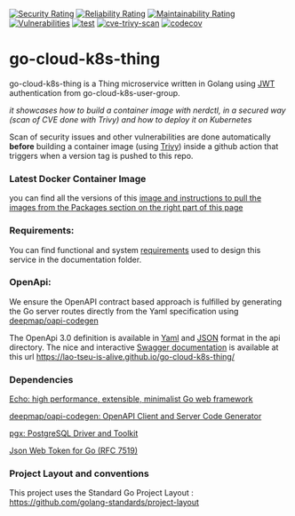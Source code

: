 [![Security Rating](https://sonarcloud.io/api/project_badges/measure?project=lao-tseu-is-alive_go-cloud-k8s-thing&metric=security_rating)](https://sonarcloud.io/summary/new_code?id=lao-tseu-is-alive_go-cloud-k8s-thing)
[![Reliability Rating](https://sonarcloud.io/api/project_badges/measure?project=lao-tseu-is-alive_go-cloud-k8s-thing&metric=reliability_rating)](https://sonarcloud.io/summary/new_code?id=lao-tseu-is-alive_go-cloud-k8s-thing)
[![Maintainability Rating](https://sonarcloud.io/api/project_badges/measure?project=lao-tseu-is-alive_go-cloud-k8s-thing&metric=sqale_rating)](https://sonarcloud.io/summary/new_code?id=lao-tseu-is-alive_go-cloud-k8s-thing) [![Vulnerabilities](https://sonarcloud.io/api/project_badges/measure?project=lao-tseu-is-alive_go-cloud-k8s-thing&metric=vulnerabilities)](https://sonarcloud.io/summary/new_code?id=lao-tseu-is-alive_go-cloud-k8s-thing)
[![test](https://github.com/lao-tseu-is-alive/go-cloud-k8s-thing/actions/workflows/test.yml/badge.svg)](https://github.com/lao-tseu-is-alive/go-cloud-k8s-thing/actions/workflows/test.yml)
[![cve-trivy-scan](https://github.com/lao-tseu-is-alive/go-cloud-k8s-thing/actions/workflows/cve-trivy-scan.yml/badge.svg)](https://github.com/lao-tseu-is-alive/go-cloud-k8s-thing/actions/workflows/cve-trivy-scan.yml)
[![codecov](https://codecov.io/gh/lao-tseu-is-alive/go-cloud-k8s-thing/branch/main/graph/badge.svg?token=02AHW79CES)](https://codecov.io/gh/lao-tseu-is-alive/go-cloud-k8s-thing)
# go-cloud-k8s-thing
go-cloud-k8s-thing  is a Thing  microservice written in Golang using [JWT](https://jwt.io) authentication from  go-cloud-k8s-user-group.

_it showcases how to build a container image with nerdctl, in a secured way (scan of CVE done with Trivy) and how to deploy it on Kubernetes_

Scan of security issues and other vulnerabilities are done automatically **before** building a container image (using [Trivy](https://aquasecurity.github.io/trivy/))
inside a github action that triggers when a version tag is pushed to this repo. 

### Latest Docker Container Image
you can find all the versions of this [image and instructions to pull the images from the Packages section on the right part of this page](https://github.com/lao-tseu-is-alive/go-cloud-k8s-thing/pkgs/container/go-cloud-k8s-thing) 


### Requirements:

You can find functional and system [requirements](https://github.com/lao-tseu-is-alive/go-cloud-k8s-thing/blob/main/documentation/Requirements.md) used to design this service in the documentation folder.

### OpenApi:
We ensure the OpenAPI contract based approach is fulfilled by generating the Go server routes directly from the Yaml specification using [deepmap/oapi-codegen](https://github.com/deepmap/oapi-codegen)

The OpenApi 3.0 definition is available in [Yaml](https://raw.githubusercontent.com/lao-tseu-is-alive/go-cloud-k8s-thing/main/api/thing.yaml) and [JSON](https://raw.githubusercontent.com/lao-tseu-is-alive/go-cloud-k8s-thing/main/api/thing.json) format in the api directory. The nice and interactive [Swagger documentation](https://lao-tseu-is-alive.github.io/go-cloud-k8s-thing/) is available at this url  https://lao-tseu-is-alive.github.io/go-cloud-k8s-thing/



### Dependencies
[Echo: high performance, extensible, minimalist Go web framework](https://echo.labstack.com/)

[deepmap/oapi-codegen: OpenAPI Client and Server Code Generator](https://github.com/deepmap/oapi-codegen)

[pgx: PostgreSQL Driver and Toolkit](https://pkg.go.dev/github.com/jackc/pgx)

[Json Web Token for Go (RFC 7519)](https://github.com/cristalhq/jwt)


### Project Layout and conventions
This project uses the Standard Go Project Layout : https://github.com/golang-standards/project-layout
